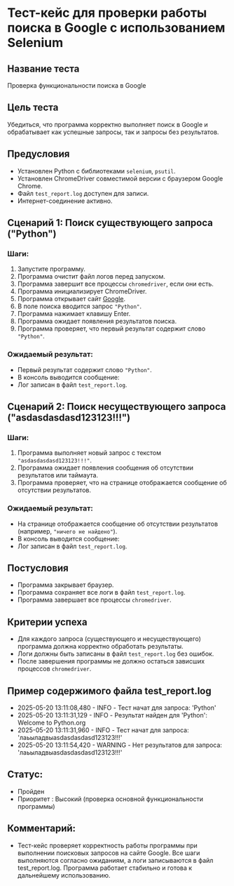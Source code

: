 # Тест-кейс для проверки работы поиска в Google с использованием Selenium

## Название теста
Проверка функциональности поиска в Google

## Цель теста
Убедиться, что программа корректно выполняет поиск в Google и обрабатывает как успешные запросы, так и запросы без результатов.

## Предусловия
- Установлен Python с библиотеками `selenium`, `psutil`.
- Установлен ChromeDriver совместимой версии с браузером Google Chrome.
- Файл `test_report.log` доступен для записи.
- Интернет-соединение активно.

## Сценарий 1: Поиск существующего запроса ("Python")
### Шаги:
1. Запустите программу.
2. Программа очистит файл логов перед запуском.
3. Программа завершит все процессы `chromedriver`, если они есть.
4. Программа инициализирует ChromeDriver.
5. Программа открывает сайт [Google](https://www.google.com).
6. В поле поиска вводится запрос `"Python"`.
7. Программа нажимает клавишу Enter.
8. Программа ожидает появления результатов поиска.
9. Программа проверяет, что первый результат содержит слово `"Python"`.

### Ожидаемый результат:
- Первый результат содержит слово `"Python"`.
- В консоль выводится сообщение:
- Лог записан в файл `test_report.log`.

## Сценарий 2: Поиск несуществующего запроса ("asdasdasdasd123123!!!")
### Шаги:
1. Программа выполняет новый запрос с текстом `"asdasdasdasd123123!!!"`.
2. Программа ожидает появления сообщения об отсутствии результатов или таймаута.
3. Программа проверяет, что на странице отображается сообщение об отсутствии результатов.

### Ожидаемый результат:
- На странице отображается сообщение об отсутствии результатов (например, `"ничего не найдено"`).
- В консоль выводится сообщение:
- Лог записан в файл `test_report.log`.

## Постусловия
- Программа закрывает браузер.
- Программа сохраняет все логи в файл `test_report.log`.
- Программа завершает все процессы `chromedriver`.

## Критерии успеха
- Для каждого запроса (существующего и несуществующего) программа должна корректно обработать результаты.
- Логи должны быть записаны в файл `test_report.log` без ошибок.
- После завершения программы не должно остаться зависших процессов `chromedriver`.

## Пример содержимого файла test_report.log
- 2025-05-20 13:11:08,480 - INFO - Тест начат для запроса: 'Python'
- 2025-05-20 13:11:31,129 - INFO - Результат найден для 'Python': Welcome to Python.org
- 2025-05-20 13:11:31,960 - INFO - Тест начат для запроса: 'лаьыладвыasdasdasdasd123123!!!'
- 2025-05-20 13:11:54,420 - WARNING - Нет результатов для запроса: 'лаьыладвыasdasdasdasd123123!!!'


## Статус: 
- Пройден 
- Приоритет : Высокий (проверка основной функциональности программы)
     

## Комментарий: 
- Тест-кейс проверяет корректность работы программы при выполнении поисковых запросов на сайте Google. Все шаги выполняются согласно ожиданиям, а логи записываются в файл test_report.log. Программа работает стабильно и готова к дальнейшему использованию. 
